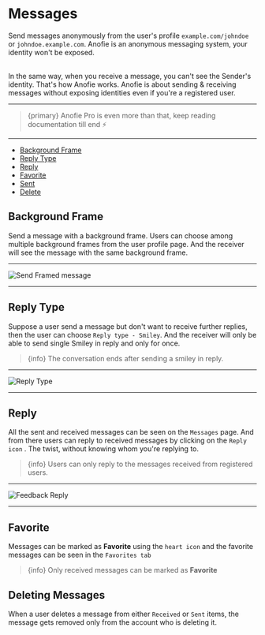 # Messages

Send messages anonymously from the user's profile `example.com/johndoe` or `johndoe.example.com`. Anofie is an anonymous messaging system, your identity won't be exposed.

<br>
In the same way, when you receive a message, you can't see the Sender's identity. That's how Anofie works. Anofie is about sending & receiving messages without exposing identities even if you're a registered user.

---

> {primary} Anofie Pro is even more than that, keep reading documentation till end ⚡️

---

- [Background Frame](#Background-Frame)
- [Reply Type](#Reply-Type)
- [Reply](#Reply)
- [Favorite](#Favorite)
- [Sent](#Sent)
- [Delete](#Delete)


<a name="Background-Frame"></a>
## Background Frame

Send a message with a background frame. Users can choose among multiple background frames from the user profile page. And the receiver will see the message with the same background frame. 

---

![Send Framed message](https://anofie-pro-docs.classiebit.com/images/framed-message-1.jpg "Send Framed message")

---


<a name="Reply-Type"></a>
## Reply Type

Suppose a user send a message but don't want to receive further replies, then the user can choose `Reply type - Smiley`. And the receiver will only be able to send single Smiley in reply and only for once.

> {info} The conversation ends after sending a smiley in reply.

---

![Reply Type](https://anofie-pro-docs.classiebit.com/images/reply-type-1.jpg "Reply Type")

---


<a name="Reply"></a>
## Reply

All the sent and received messages can be seen on the `Messages` page. And from there users can reply to received messages by clicking on the `Reply icon` <larecipe-badge type="success" circle icon="fa fa-reply"></larecipe-badge>. The twist, without knowing whom you're replying to.

> {info} Users can only reply to the messages received from registered users.

---

![Feedback Reply](https://anofie-pro-docs.classiebit.com/images/reply-1.jpg "Feedback Reply")

---



<a name="Favorite"></a>
## Favorite

Messages can be marked as **Favorite** using the `heart icon` <larecipe-badge type="danger" circle icon="fa fa-heart"></larecipe-badge> and the favorite messages can be seen in the `Favorites tab`

> {info} Only received messages can be marked as **Favorite** <larecipe-badge type="danger" circle icon="fa fa-heart"></larecipe-badge>



<a name="Delete"></a>
## Deleting Messages

When a user deletes a message from either `Received` or `Sent` items, the message gets removed only from the account who is deleting it.